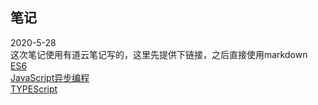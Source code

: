 ## 笔记  
2020-5-28   
这次笔记使用有道云笔记写的，这里先提供下链接，之后直接使用markdown  
[ES6](http://note.youdao.com/noteshare?id=eea453e83bc136044ebd3d9a4305209a&sub=6F56CBB595C342CFA07CFA1461140539)  
[JavaScript异步编程](http://note.youdao.com/noteshare?id=b110206695932a8a9377a14d24a7aba0&sub=C0DFBFB75CE04192929692372A7FDDF9)   
[TYPEScript](http://note.youdao.com/noteshare?id=c277c4ded865eccbb57bc3ee71e3b900&sub=2C805F18AB4C46758F99872B3ACA0EF5)  
